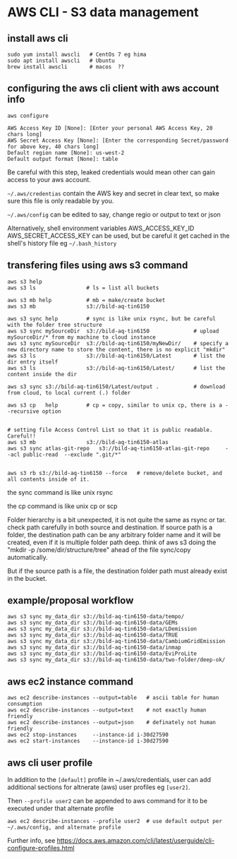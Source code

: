 # AWS CLI - S3 data management

## install aws cli 

```{bash}
sudo yum install awscli   # CentOs 7 eg hima
sudo apt install awscli   # Ubuntu
brew install awscli       # macos  ??

```

## configuring the aws cli client with aws account info


```{bash}
aws configure

AWS Access Key ID [None]: [Enter your personal AWS Access Key, 20 chars long]
AWS Secret Access Key [None]: [Enter the corresponding Secret/password for above key, 40 chars long]
Default region name [None]: us-west-2
Default output format [None]: table

```

Be careful with this step, leaked credentials would mean other can gain access to your aws account.

`~/.aws/credentias` contain the AWS key and secret in clear text, so make sure this file is only readable by you.

`~/.aws/config`  can be edited to say, change regio or output to text or json

Alternatively, shell environment variables AWS_ACCESS_KEY_ID AWS_SECRET_ACCESS_KEY can be used, but be careful it get cached in the shell's history file eg `~/.bash_history`


## transfering files using aws s3 command

```{bash}
aws s3 help
aws s3 ls                # ls = list all buckets

aws s3 mb help           # mb = make/create bucket                            
aws s3 mb                s3://bild-aq-tin6150  

aws s3 sync help         # sync is like unix rsync, but be careful with the folder tree structure 
aws s3 sync mySourceDir  s3://bild-aq-tin6150              # upload mySourceDir/* from my machine to cloud instance
aws s3 sync mySourceDir  s3://bild-aq-tin6150/myNewDir/    # specify a new directory name to store the content, there is no explicit "mkdir" 
aws s3 ls                s3://bild-aq-tin6150/Latest       # list the dir entry itself
aws s3 ls                s3://bild-aq-tin6150/Latest/      # list the content inside the dir

aws s3 sync s3://bild-aq-tin6150/Latest/output .           # download from cloud, to local current (.) folder

aws s3 cp   help         # cp = copy, similar to unix cp, there is a --recursive option


# setting file Access Control List so that it is public readable.  Careful!!
aws s3 mb                s3://bild-aq-tin6150-atlas
aws s3 sync atlas-git-repo   s3://bild-aq-tin6150-atlas-git-repo     --acl public-read  --exclude ".git/*"


aws s3 rb s3://bild-aq-tin6150 --force   # remove/delete bucket, and all contents inside of it. 
```

the sync command is like unix rsync

the cp   command is like unix cp or scp

Folder hierarchy is a bit unexpected, it is not quite the same as rsync or tar.  check path carefully in both source and destination.
If source path is a folder, the destination path can be any arbitrary folder name and it will be created, even if it is multiple folder path deep.
think of aws s3 doing the "mkdir -p /some/dir/structure/tree" ahead of the file sync/copy automatically.

But if the source path is a file, the destination folder path must already exist in the bucket.


## example/proposal workflow

```{bash}
aws s3 sync my_data_dir s3://bild-aq-tin6150-data/tempo/
aws s3 sync my_data_dir s3://bild-aq-tin6150-data/GEMs
aws s3 sync my_data_dir s3://bild-aq-tin6150-data/LDemission
aws s3 sync my_data_dir s3://bild-aq-tin6150-data/TRUE
aws s3 sync my_data_dir s3://bild-aq-tin6150-data/CambiumGridEmission
aws s3 sync my_data_dir s3://bild-aq-tin6150-data/inmap
aws s3 sync my_data_dir s3://bild-aq-tin6150-data/EviProLite
aws s3 sync my_data_dir s3://bild-aq-tin6150-data/two-folder/deep-ok/
```

## aws ec2 instance command

```
aws ec2 describe-instances --output=table   # ascii table for human consumption
aws ec2 describe-instances --output=text    # not exactly human friendly
aws ec2 describe-instances --output=json    # definately not human friendly
aws ec2 stop-instances     --instance-id i-30d27590
aws ec2 start-instances    --instance-id i-30d27590
```

## aws cli user profile 

In addition to the `[default]` profile in ~/.aws/credentials, 
user can add additional sections for altnerate (aws) user profiles eg `[user2]`.  

Then `--profile user2` can be appended to aws command for it to be executed under that alternate profile

```
aws ec2 describe-instances --profile user2  # use default output per ~/.aws/config, and alternate profile
```

Further info, see
https://docs.aws.amazon.com/cli/latest/userguide/cli-configure-profiles.html
